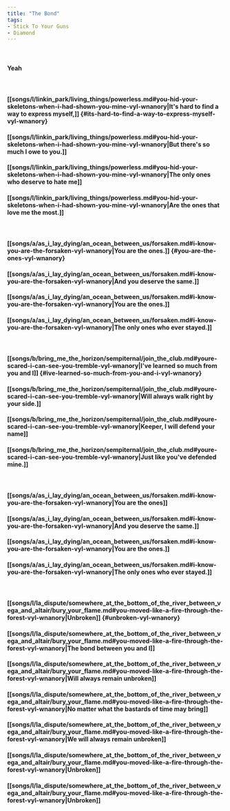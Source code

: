 ```yaml
---
title: "The Bond"
tags:
- Stick To Your Guns
- Diamond
---
```

&nbsp;
#### Yeah
&nbsp;
#### [[songs/l/linkin_park/living_things/powerless.md#you-hid-your-skeletons-when-i-had-shown-you-mine-vyl-wnanory|It's hard to find a way to express myself,]] {#its-hard-to-find-a-way-to-express-myself-vyl-wnanory}
#### [[songs/l/linkin_park/living_things/powerless.md#you-hid-your-skeletons-when-i-had-shown-you-mine-vyl-wnanory|But there's so much I owe to you.]]
#### [[songs/l/linkin_park/living_things/powerless.md#you-hid-your-skeletons-when-i-had-shown-you-mine-vyl-wnanory|The only ones who deserve to hate me]]
#### [[songs/l/linkin_park/living_things/powerless.md#you-hid-your-skeletons-when-i-had-shown-you-mine-vyl-wnanory|Are the ones that love me the most.]]
&nbsp;
#### [[songs/a/as_i_lay_dying/an_ocean_between_us/forsaken.md#i-know-you-are-the-forsaken-vyl-wnanory|You are the ones.]] {#you-are-the-ones-vyl-wnanory}
#### [[songs/a/as_i_lay_dying/an_ocean_between_us/forsaken.md#i-know-you-are-the-forsaken-vyl-wnanory|And you deserve the same.]]
#### [[songs/a/as_i_lay_dying/an_ocean_between_us/forsaken.md#i-know-you-are-the-forsaken-vyl-wnanory|You are the ones.]]
#### [[songs/a/as_i_lay_dying/an_ocean_between_us/forsaken.md#i-know-you-are-the-forsaken-vyl-wnanory|The only ones who ever stayed.]]
&nbsp;
#### [[songs/b/bring_me_the_horizon/sempiternal/join_the_club.md#youre-scared-i-can-see-you-tremble-vyl-wnanory|I've learned so much from you and I]] {#ive-learned-so-much-from-you-and-i-vyl-wnanory}
#### [[songs/b/bring_me_the_horizon/sempiternal/join_the_club.md#youre-scared-i-can-see-you-tremble-vyl-wnanory|Will always walk right by your side.]]
#### [[songs/b/bring_me_the_horizon/sempiternal/join_the_club.md#youre-scared-i-can-see-you-tremble-vyl-wnanory|Keeper, I will defend your name]]
#### [[songs/b/bring_me_the_horizon/sempiternal/join_the_club.md#youre-scared-i-can-see-you-tremble-vyl-wnanory|Just like you've defended mine.]]
&nbsp;
#### [[songs/a/as_i_lay_dying/an_ocean_between_us/forsaken.md#i-know-you-are-the-forsaken-vyl-wnanory|You are the ones]]
#### [[songs/a/as_i_lay_dying/an_ocean_between_us/forsaken.md#i-know-you-are-the-forsaken-vyl-wnanory|And you deserve the same.]]
#### [[songs/a/as_i_lay_dying/an_ocean_between_us/forsaken.md#i-know-you-are-the-forsaken-vyl-wnanory|You are the ones.]]
#### [[songs/a/as_i_lay_dying/an_ocean_between_us/forsaken.md#i-know-you-are-the-forsaken-vyl-wnanory|The only ones who ever stayed.]]
&nbsp;
#### [[songs/l/la_dispute/somewhere_at_the_bottom_of_the_river_between_vega_and_altair/bury_your_flame.md#you-moved-like-a-fire-through-the-forest-vyl-wnanory|Unbroken]] {#unbroken-vyl-wnanory}
#### [[songs/l/la_dispute/somewhere_at_the_bottom_of_the_river_between_vega_and_altair/bury_your_flame.md#you-moved-like-a-fire-through-the-forest-vyl-wnanory|The bond between you and I]]
#### [[songs/l/la_dispute/somewhere_at_the_bottom_of_the_river_between_vega_and_altair/bury_your_flame.md#you-moved-like-a-fire-through-the-forest-vyl-wnanory|Will always remain unbroken]]
#### [[songs/l/la_dispute/somewhere_at_the_bottom_of_the_river_between_vega_and_altair/bury_your_flame.md#you-moved-like-a-fire-through-the-forest-vyl-wnanory|No matter what the bastards of time may bring]]
#### [[songs/l/la_dispute/somewhere_at_the_bottom_of_the_river_between_vega_and_altair/bury_your_flame.md#you-moved-like-a-fire-through-the-forest-vyl-wnanory|We will always remain unbroken]]
#### [[songs/l/la_dispute/somewhere_at_the_bottom_of_the_river_between_vega_and_altair/bury_your_flame.md#you-moved-like-a-fire-through-the-forest-vyl-wnanory|Unbroken]]
#### [[songs/l/la_dispute/somewhere_at_the_bottom_of_the_river_between_vega_and_altair/bury_your_flame.md#you-moved-like-a-fire-through-the-forest-vyl-wnanory|Unbroken]]
